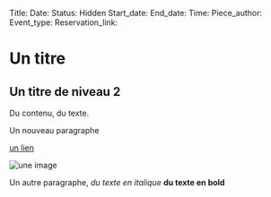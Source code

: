 Title:
Date:
Status: Hidden
Start_date: 
End_date: 
Time: 
Piece_author: 
Event_type: 
Reservation_link: 

# Un titre
## Un titre de niveau 2
Du contenu, du texte.

Un nouveau paragraphe

[un lien](balsamine.be)

![une image](images/shouldistay.jpg)

Un autre paragraphe, *du texte en italique* **du texte en bold**
